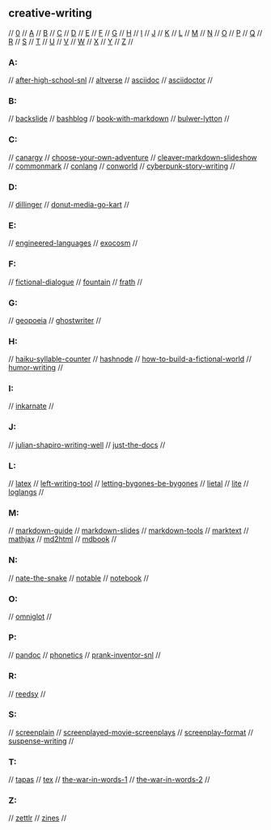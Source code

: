## creative-writing

// [0](#0) // [A](#a) // [B](#b) // [C](#c) // [D](#d) // [E](#e) // [F](#f) // [G](#g)
// [H](#h) // [I](#i) // [J](#j) // [K](#k) // [L](#l) // [M](#m) // [N](#n) // [O](#o)
// [P](#p) // [Q](#q) // [R](#r) // [S](#s) // [T](#t) // [U](#u) // [V](#v) // [W](#w)
// [X](#x) // [Y](#y) // [Z](#z) //

### A:
// [after-high-school-snl](https://www.youtube.com/watch?v=ZH0eTRxiXkw)
// [altverse](https://altverse.miraheze.org/wiki/Main_Page)
// [asciidoc](https://asciidoc.org/)
// [asciidoctor](https://asciidoctor.org/)
//

### B:
// [backslide](https://github.com/sinedied/backslide)
// [bashblog](https://github.com/cfenollosa/bashblog)
// [book-with-markdown](https://medium.com/programmers-developers/building-books-with-markdown-using-pandoc-f0d19df7b2ca)
// [bulwer-lytton](https://www.bulwer-lytton.com/)
//

### C:
// [canargy](https://medium.com/deru-kugi/canargy-a-cant-how-to-a769eb094e0b)
// [choose-your-own-adventure](https://medium.com/swlh/how-to-write-a-choose-your-own-adventure-story-9d353fa84ce4)
// [cleaver-markdown-slideshow](https://jdan.github.io/cleaver/)
// [commonmark](https://commonmark.org/)
// [conlang](https://conlang.org/)
// [conworld](https://conworld.fandom.com/wiki/Welcome_to_Conworlds)
// [cyberpunk-story-writing](https://tvtropes.org/pmwiki/pmwiki.php/SoYouWantTo/WriteACyberPunkStory)
//

### D:
// [dillinger](https://dillinger.io/)
// [donut-media-go-kart](https://www.youtube.com/watch?v=r_TaAsIgSDo)
//

### E:
// [engineered-languages](https://en.wikipedia.org/wiki/Engineered_language)
// [exocosm](https://exocosm.org/)
//

### F:
// [fictional-dialogue](https://www.youtube.com/watch?v=flthk8SNiiE)
// [fountain](https://fountain.io/)
// [frath](https://www.frathwiki.com/Main_Page)
//

### G:
// [geopoeia](https://www.geopoeia.net/wiki/Main_Page)
// [ghostwriter](https://wereturtle.github.io/ghostwriter/)
//

### H:
// [haiku-syllable-counter](https://www.haikusyllablecounter.com/)
// [hashnode](https://hashnode.com/)
// [how-to-build-a-fictional-world](https://www.youtube.com/watch?v=ZQTQSbjecLg)
// [humor-writing](https://www.youtube.com/watch?v=zNTxSBgDNp4)
//

### I:
// [inkarnate](https://inkarnate.com/)
//

### J:
// [julian-shapiro-writing-well](https://www.julian.com/)
// [just-the-docs](https://pmarsceill.github.io/just-the-docs/)
//

### L:
// [latex](https://www.latex-project.org/)
// [left-writing-tool](https://github.com/hundredrabbits/Left)
// [letting-bygones-be-bygones](https://writerduet.com/script/#EVC4U~***~branch=-)
// [lietal](https://wiki.xxiivv.com/site/lietal.html)
// [lite](https://github.com/rxi/lite)
// [loglangs](https://loglangs.wiki/Portal)
//

### M:
// [markdown-guide](https://www.markdownguide.org/)
// [markdown-slides](https://gitlab.com/da_doomer/markdown-slides)
// [markdown-tools](https://github.com/JeNeSuisPasDave/MarkdownTools)
// [marktext](https://github.com/marktext/marktext)
// [mathjax](https://www.mathjax.org/)
// [md2html](https://github.com/cnam/md2html)
// [mdbook](https://github.com/rust-lang/mdBook)
//

### N:
// [nate-the-snake](https://natethesnake.com/)
// [notable](https://github.com/notable/notable)
// [notebook](https://www.notebook.ai/)
//

### O:
// [omniglot](https://omniglot.com/index.htm)
//

### P:
// [pandoc](https://pandoc.org/)
// [phonetics](https://en.wikipedia.org/wiki/Phonetics)
// [prank-inventor-snl](https://www.youtube.com/watch?v=TOKAWhFdYNM)
//

### R:
// [reedsy](https://reedsy.com/)
//

### S:
// [screenplain](http://www.screenplain.com/)
// [screenplayed-movie-screenplays](https://screenplayed.com/)
// [screenplay-format](https://www.studiobinder.com/blog/how-to-write-a-screenplay/)
// [suspense-writing](https://www.youtube.com/watch?v=xjKruwAfZWk)
//

### T:
// [tapas](https://tapas.io/)
// [tex](https://www.tug.org/begin.html)
// [the-war-in-words-1](https://www.youtube.com/watch?v=CSL1SBT7-W8)
// [the-war-in-words-2](https://www.youtube.com/watch?v=ODM5WqKLxTA)
//

### Z:
// [zettlr](https://zettlr.com/)
// [zines](https://thecreativeindependent.com/guides/how-to-make-a-zine/)
//

